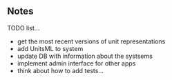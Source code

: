 ## Notes

TODO list...
- get the most recent versions of unit representations
- add UnitsML to system
- update DB with information about the systsems
- implement admin interface for other apps
- think about how to add tests...